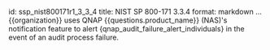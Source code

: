 id: ssp_nist800171r1_3_3_4
title: NIST SP 800-171 3.3.4
format: markdown
...
{{organization}} uses QNAP {{questions.product_name}} (NAS)'s notification feature to alert {qnap_audit_failure_alert_individuals} in the event of an audit process failure.

